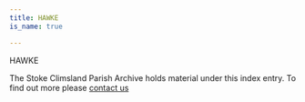 ```yaml
---
title: HAWKE
is_name: true

---
```


HAWKE


The Stoke Climsland Parish Archive holds material under this index entry. To find out more please [contact us](/contact/)
